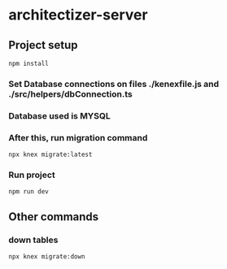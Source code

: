 # architectizer-server

## Project setup
```
npm install
```

### Set Database connections on files ./kenexfile.js and ./src/helpers/dbConnection.ts
### Database used is MYSQL

### After this, run migration command
```
npx knex migrate:latest
```

### Run project
```
npm run dev
```

## Other commands

### down tables
```
npx knex migrate:down
```
